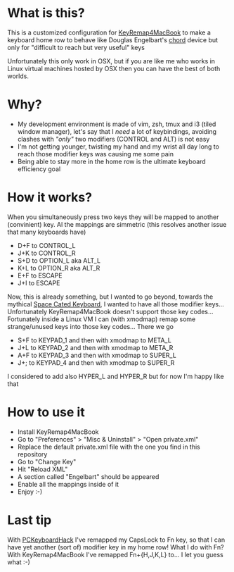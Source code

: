 # What is this?

This is a customized configuration for [KeyRemap4MacBook](https://pqrs.org/macosx/keyremap4macbook/) to make a keyboard home row to behave like Douglas Engelbart's [chord](http://en.wikipedia.org/wiki/Chorded_keyboard) device but only for "difficult to reach but very useful" keys

Unfortunately this only work in OSX, but if you are like me who works in Linux virtual machines hosted by OSX then you can have the best of both worlds. 


# Why?

* My development environment is made of vim, zsh, tmux and i3 (tiled window manager), let's say that I *need* a lot of keybindings, avoiding clashes with _"only"_ two modifiers (CONTROL and ALT) is not easy
* I'm not getting younger, twisting my hand and my wrist all day long to reach those modifier keys was causing me some pain
* Being able to stay more in the home row is the ultimate keyboard efficiency goal


# How it works?

When you simultaneously press two keys they will be mapped to another (convinient) key. Al the mappings are simmetric (this resolves another issue that many keyboards have)

* D+F to CONTROL\_L
* J+K to CONTROL\_R
* S+D to OPTION\_L aka ALT\_L
* K+L to OPTION\_R aka ALT\_R
* E+F to ESCAPE
* J+I to ESCAPE

Now, this is already something, but I wanted to go beyond, towards the mythical [Space Cated Keyboard](http://en.wikipedia.org/wiki/Space-cadet_keyboard), I wanted to have all those modifier keys... Unfortunately KeyRemap4MacBook doesn't support those key codes... Fortunately inside a Linux VM I can (with xmodmap) remap some strange/unused keys into those key codes... There we go

* S+F to KEYPAD\_1 and then with xmodmap to META\_L
* J+L to KEYPAD\_2 and then with xmodmap to META\_R
* A+F to KEYPAD\_3 and then with xmodmap to SUPER\_L
* J+; to KEYPAD\_4 and then with xmodmap to SUPER\_R

I considered to add also HYPER\_L and HYPER\_R but for now I'm happy like that


# How to use it

* Install KeyRemap4MacBook
* Go to "Preferences" > "Misc & Uninstall" > "Open private.xml"
* Replace the default private.xml file with the one you find in this repository
* Go to "Change Key"
* Hit "Reload XML"
* A section called "Engelbart" should be appeared
* Enable all the mappings inside of it
* Enjoy :-)


# Last tip

With [PCKeyboardHack](https://pqrs.org/macosx/keyremap4macbook/pckeyboardhack.html.en) I've remapped my CapsLock to Fn key, so that I can have yet another (sort of) modifier key in my home row! What I do with Fn? With KeyRemap4MacBook I've remapped Fn+{H,J,K,L} to... I let you guess what :-)
